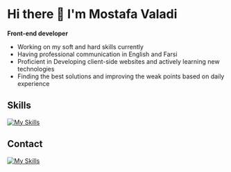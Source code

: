 # Hi there 👋 I'm Mostafa Valadi
**Front-end developer**
* Working on my soft and hard skills currently
* Having professional communication in English and Farsi
* Proficient in Developing client-side websites and actively learning new technologies
* Finding the best solutions and improving the weak points based on daily experience 
## Skills
[![My Skills](https://skillicons.dev/icons?i=html,css,js,sass,bootstrap,tailwind,materialui,git,react,redux,typescript,next)](https://github.com/Valadi-Mostafa)
## Contact
[![My Skills](https://skillicons.dev/icons?i=linkedin)](https://linkedin.com/in/valadi-mo)
<!-- [![My Skills](https://skillicons.dev/icons?i=gitlab)](https://gitlab.com/Valadi-Mostafa) -->
